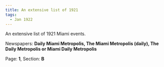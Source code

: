 ```yaml
---  
title: An extensive list of 1921  
tags:  
  - Jan 1922  
---  
```

  
An extensive list of 1921 Miami events.  
  
Newspapers: **Daily Miami Metropolis, The Miami Metropolis (daily), The Daily Metropolis or Miami Daily Metropolis**  
  
Page: **1**, Section: **B** 
